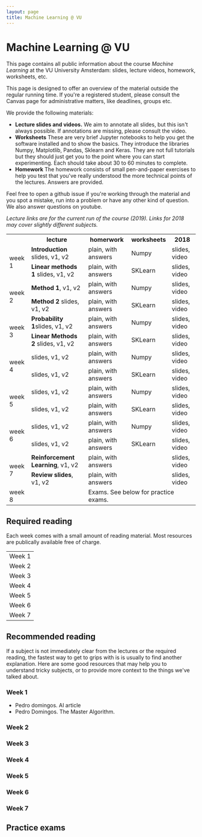 ```yaml
---
layout: page
title: Machine Learning @ VU
---
```


# Machine Learning @ VU

This page contains all public information about the course _Machine Learning_ at the VU University Amsterdam: slides, lecture videos, homework, worksheets, etc. 

This page is designed to offer an overview of the material outside the regular running time. If you're a registered student, please consult the Canvas page for administrative matters, like deadlines, groups etc.

We provide the following materials:
  * **Lecture slides and videos.** We aim to annotate all slides, but this isn't always possible. If annotations are missing, please consult the video.
  * **Worksheets** These are very brief Jupyter notebooks to help you get the software installed and to show the basics. They introduce the libraries Numpy, Matplotlib, Pandas, Sklearn and Keras. They are not full tutorials but they should just get you to the point where you can start experimenting. Each should take about 30 to 60 minutes to complete.
  * **Homework** The homework consists of small pen-and-paper exercises to help you test that you've really understood the more technical points of the lectures. Answers are provided.
  
Feel free to open a github issue if you're working through the material and you spot a mistake, run into a problem or have any other kind of question. We also answer questions on youtube.
  
_Lecture links are for the current run of the course (2019). Links for 2018 may cover slightly different subjects._
<table>
  <tr>
   <th/>
    <th>lecture</th>
    <th>homerwork</th>
    <th>worksheets</th>
    <th>2018</th>
  </tr>
  <tr>
    <td rowspan="2"> week 1</trd><td><strong>Introduction</strong> slides, v1, v2 </td> <td>plain, with answers</td> <td>Numpy</td> <td>slides, video</td>
  </tr>
  <tr>
    <td> <strong>Linear methods 1</strong> slides, v1, v2 </trd><td>plain, with answers</td> <td>SKLearn</td> <td>slides, video</td>
  </tr>
    <tr>
    <td rowspan="2"> week 2</trd><td><strong>Method 1</strong>, v1, v2 </td> <td>plain, with answers</td> <td>Numpy</td> <td>slides, video</td>
  </tr>
  <tr>
    <td> <strong>Method 2</strong> slides, v1, v2 </trd><td>plain, with answers</td> <td>SKLearn</td> <td>slides, video</td>
  </tr>
    <tr>
    <td rowspan="2"> week 3</trd><td> <strong>Probability 1</strong>slides, v1, v2 </td> <td>plain, with answers</td> <td>Numpy</td> <td>slides, video</td>
  </tr>
  <tr>
    <td> <strong>Linear Methods 2</strong> slides, v1, v2 </trd><td>plain, with answers</td> <td>SKLearn</td> <td>slides, video</td>
  </tr>
    <tr>
    <td rowspan="2"> week 4</trd><td> <strong></strong> slides, v1, v2 </td> <td>plain, with answers</td> <td>Numpy</td> <td>slides, video</td>
  </tr>
  <tr>
    <td> <strong></strong> slides, v1, v2 </trd><td>plain, with answers</td> <td>SKLearn</td> <td>slides, video</td>
  </tr>
    <tr>
    <td rowspan="2"> week 5</trd><td><strong></strong> slides, v1, v2 </td> <td>plain, with answers</td> <td>Numpy</td> <td>slides, video</td>
  </tr>
  <tr>
    <td><strong></strong> slides, v1, v2 </trd><td>plain, with answers</td> <td>SKLearn</td> <td>slides, video</td>
  </tr>
    <tr>
    <td rowspan="2"> week 6</trd><td><strong></strong> slides, v1, v2 </td> <td>plain, with answers</td> <td>Numpy</td> <td>slides, video</td>
  </tr>
  <tr>
    <td> <strong></strong> slides, v1, v2 </trd><td>plain, with answers</td> <td>SKLearn</td> <td>slides, video</td>
  </tr>
    <tr>
    <td rowspan="2"> week 7</trd><td><strong>Reinforcement Learning</strong>, v1, v2 </td> <td>plain, with answers</td> <td></td> <td>slides, video</td>
  </tr>
  <tr>
    <td><strong>Review slides</strong>, v1, v2 </trd><td>plain, with answers</td> <td></td> <td>slides, video</td>
  </tr>
    <tr>
    <td> week 8</trd><td></td> <td colspan="3">Exams. See below for practice exams.</td>
  </tr>
</table>

## Required reading

Each week comes with a small amount of reading material. Most resources are publically available free of charge. 

<table>
<tr>
  <td>Week 1</td>
</tr>
<tr>
  <td>Week 2</td>
</tr>
<tr>
  <td>Week 3</td>  
</tr>
<tr>
  <td>Week 4</td>  
</tr>
<tr>
  <td>Week 5</td>
</tr>
<tr>
  <td>Week 6</td>
</tr>
<tr>
  <td>Week 7</td>
</tr>
</table>

## Recommended reading

If a subject is not immediately clear from the lectures or the required reading, the fastest way to get to grips with is is usually to find another explanation. Here are some good resources that may help you to understand tricky subjects, or to provide more context to the things we've talked about.

### Week 1
* Pedro domingos. AI article
* Pedro Domingos. The Master Algorithm.
### Week 2
### Week 3
### Week 4

### Week 5
### Week 6
### Week 7

## Practice exams
